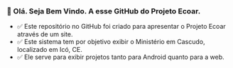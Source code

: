 ### 👋 Olá. Seja Bem Vindo. A esse GitHub do Projeto Ecoar.
- ✅ Este repositório no GitHub foi criado para apresentar o Projeto Ecoar através de um site.
- ✅ Este sistema tem por objetivo exibir o Ministério em Cascudo, localizado em Icó, CE.
- ✅ Ele serve para exibir projetos tanto para Android quanto para a web.


